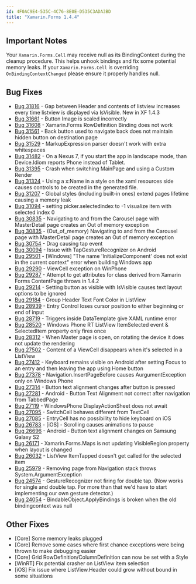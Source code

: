 ```yaml
---
id: 4F0AC9E4-535C-4C76-8E0E-D535C3ADA3BD
title: "Xamarin.Forms 1.4.4"
---
```



## Important Notes ##

Your `Xamarin.Forms.Cell` may receive null as its BindingContext during the cleanup procedure. This helps unhook bindings and fix some potential memory leaks. If your `Xamarin.Forms.Cell` is overriding `OnBindingContextChanged` please ensure it properly handles null.

## Bug Fixes ##

- [Bug 31816](https://bugzilla.xamarin.com/show_bug.cgi?id=31816) - Gap between Header and contents of listview increases every time listview is displayed via IsVisible. New in XF 1.4.3
- [Bug 31661](https://bugzilla.xamarin.com/show_bug.cgi?id=31661) - Button Image is scaled incorrectly
- [Bug 31608](https://bugzilla.xamarin.com/show_bug.cgi?id=31608) - Xamarin.Forms RowDefinition Binding does not work
- [Bug 31561](https://bugzilla.xamarin.com/show_bug.cgi?id=31561) - Back button used to navigate back does not maintain hidden button on destination page
- [Bug 31529](https://bugzilla.xamarin.com/show_bug.cgi?id=31529) - MarkupExpression parser doesn't work with extra whitespaces
- [Bug 31482](https://bugzilla.xamarin.com/show_bug.cgi?id=31482) - On a Nexus 7, if you start the app in landscape mode, than Device.Idiom reports Phone instead of Tablet.
- [Bug 31395](https://bugzilla.xamarin.com/show_bug.cgi?id=31395) - Crash when switching MainPage and using a Custom Render
- [Bug 31324](https://bugzilla.xamarin.com/show_bug.cgi?id=31324) - Using a x:Name in a style on the xaml resources side causes controls to be created in the generated file.
- [Bug 31207](https://bugzilla.xamarin.com/show_bug.cgi?id=31207) - Global styles (including built-in ones) extend pages lifetime causing a memory leak
- [Bug 31094](https://bugzilla.xamarin.com/show_bug.cgi?id=31094) - setting picker.selectedindex to -1 visualize item with selected index 0
- [Bug 30835](https://bugzilla.xamarin.com/show_bug.cgi?id=30835) - Navigating to and from the Carousel page with MasterDetail page creates an Out of memory exception
- [Bug 30835](https://bugzilla.xamarin.com/show_bug.cgi?id=30835) - (Out_of_memory) Navigating to and from the Carousel page with MasterDetail page creates an Out of memory exception
- [Bug 30754](https://bugzilla.xamarin.com/show_bug.cgi?id=30754) - Drag causing tap event
- [Bug 30094](https://bugzilla.xamarin.com/show_bug.cgi?id=30094) - Issue with TapGestureRecognizer on Android
- [Bug 29501](https://bugzilla.xamarin.com/show_bug.cgi?id=29501) - [Windows] "The name 'InitializeComponent' does not exist in the current context" error when building Windows app
- [Bug 29290](https://bugzilla.xamarin.com/show_bug.cgi?id=29290) - ViewCell exception on WinPhone
- [Bug 29287](https://bugzilla.xamarin.com/show_bug.cgi?id=29287) - Attempt to get attributes for class derived from Xamarin Forms ContentPage throws in 1.4.2
- [Bug 29214](https://bugzilla.xamarin.com/show_bug.cgi?id=29214) - Setting button as visible with IsVisible causes text layout options to be ignored
- [Bug 29184](https://bugzilla.xamarin.com/show_bug.cgi?id=29184) - Group Header Text Font Color in ListView
- [Bug 28939](https://bugzilla.xamarin.com/show_bug.cgi?id=28939) - Entry Control loses cursor position to either beginning or end of input
- [Bug 28719](https://bugzilla.xamarin.com/show_bug.cgi?id=28719) - Triggers inside DataTemplate give XAML runtime error
- [Bug 28520](https://bugzilla.xamarin.com/show_bug.cgi?id=28520) - Windows Phone RT ListView ItemSelected event & SelectedItem property only fires once
- [Bug 28312](https://bugzilla.xamarin.com/show_bug.cgi?id=28312) - When Master page is open, on rotating the device it does not update the rendering
- [Bug 27502](https://bugzilla.xamarin.com/show_bug.cgi?id=27502) - Content of a ViewCell disappears when it's selected in a ListView
- [Bug 27412](https://bugzilla.xamarin.com/show_bug.cgi?id=27412) - Keyboard remains visible on Android after setting Focus to an entry and then leaving the app using Home button
- [Bug 27378](https://bugzilla.xamarin.com/show_bug.cgi?id=27378) - Navigation.InsertPageBefore causes AurgumentException only on Windows Phone
- [Bug 27314](https://bugzilla.xamarin.com/show_bug.cgi?id=27314) - Button text alignment changes after button is pressed
- [Bug 27281](https://bugzilla.xamarin.com/show_bug.cgi?id=27281) - Android - Button Text Alignment not correct after navigation from TabbedPage
- [Bug 27119](https://bugzilla.xamarin.com/show_bug.cgi?id=27119) - WindowsPhone DisplayActionSheet does not await
- [Bug 27095](https://bugzilla.xamarin.com/show_bug.cgi?id=27095) - SwitchCell behaves different from TextCell
- [Bug 27085](https://bugzilla.xamarin.com/show_bug.cgi?id=27085) - EntryCell has no possibility to hide keyboard on iOS
- [Bug 26783](https://bugzilla.xamarin.com/show_bug.cgi?id=26783) - [iOS] - Scrolling causes animations to pause
- [Bug 26696](https://bugzilla.xamarin.com/show_bug.cgi?id=26696) - Android - Button text alignment changes on Samsung Galaxy S2
- [Bug 26171](https://bugzilla.xamarin.com/show_bug.cgi?id=26171) - Xamarin.Forms.Maps is not updating VisibleRegion property when layout is changed
- [Bug 26032](https://bugzilla.xamarin.com/show_bug.cgi?id=26032) - ListView ItemTapped doesn't get called for the selected item
- [Bug 25979](https://bugzilla.xamarin.com/show_bug.cgi?id=25979) - Removing page from Navigation stack throws System.ArgumentException
- [Bug 24574](https://bugzilla.xamarin.com/show_bug.cgi?id=24574) - GestureRecognizer not firing for double tap. (Now works for single and double tap. For more than that we'd have to start implementing our own gesture detector.)
- [Bug 24054](https://bugzilla.xamarin.com/show_bug.cgi?id=24054) - BindableObject.ApplyBindings is broken when the old bindingcontext was null

## Other Fixes ##

- [Core] Some memory leaks plugged
- [Core] Remove some cases where first chance exceptions were being thrown to make debugging easier
- [Core] Grid RowDefinition/ColumnDefinition can now be set with a Style
- [WinRT] Fix potential crasher on ListView item selection
- [iOS] Fix issue where ListView.Header could grow without bound in some situations

